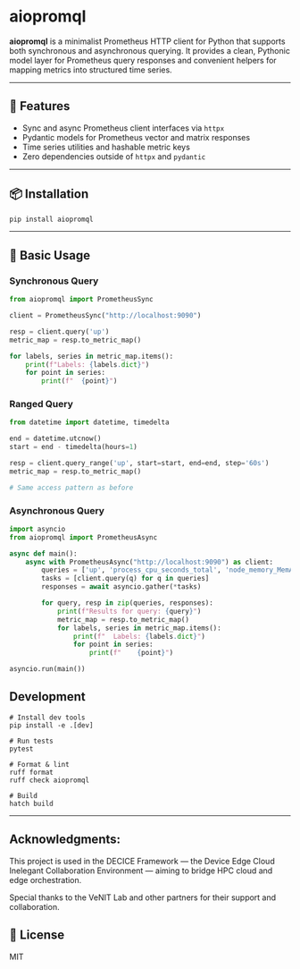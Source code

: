 # aiopromql

**aiopromql** is a minimalist Prometheus HTTP client for Python that supports both synchronous and asynchronous querying. It provides a clean, Pythonic model layer for Prometheus query responses and convenient helpers for mapping metrics into structured time series.

---

## 🚀 Features

- Sync and async Prometheus client interfaces via `httpx`
- Pydantic models for Prometheus vector and matrix responses
- Time series utilities and hashable metric keys
- Zero dependencies outside of `httpx` and `pydantic`

---

## 📦 Installation

```bash
pip install aiopromql
```

---

## 🔧 Basic Usage

### Synchronous Query

```python
from aiopromql import PrometheusSync

client = PrometheusSync("http://localhost:9090")

resp = client.query('up')
metric_map = resp.to_metric_map()

for labels, series in metric_map.items():
    print(f"Labels: {labels.dict}")
    for point in series:
        print(f"  {point}")
```

### Ranged Query

```python
from datetime import datetime, timedelta

end = datetime.utcnow()
start = end - timedelta(hours=1)

resp = client.query_range('up', start=start, end=end, step='60s')
metric_map = resp.to_metric_map()

# Same access pattern as before
```

### Asynchronous Query

```python
import asyncio
from aiopromql import PrometheusAsync

async def main():
    async with PrometheusAsync("http://localhost:9090") as client:
        queries = ['up', 'process_cpu_seconds_total', 'node_memory_MemAvailable_bytes']
        tasks = [client.query(q) for q in queries]
        responses = await asyncio.gather(*tasks)

        for query, resp in zip(queries, responses):
            print(f"Results for query: {query}")
            metric_map = resp.to_metric_map()
            for labels, series in metric_map.items():
                print(f"  Labels: {labels.dict}")
                for point in series:
                    print(f"    {point}")

asyncio.run(main())
```
## Development
```
# Install dev tools
pip install -e .[dev]

# Run tests
pytest

# Format & lint
ruff format
ruff check aiopromql

# Build
hatch build
```
---


## Acknowledgments:

This project is used in the DECICE Framework — the Device Edge Cloud Inelegant Collaboration Environment — aiming to bridge HPC cloud and edge orchestration.

Special thanks to the VeNIT Lab and other partners for their support and collaboration.

## 📄 License

MIT